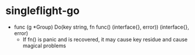 # singleflight-go

- func (g *Group) Do(key string, fn func() (interface{}, error)) (interface{}, error)
    - If fn() is panic and is recovered, it may cause key residue and cause magical problems
